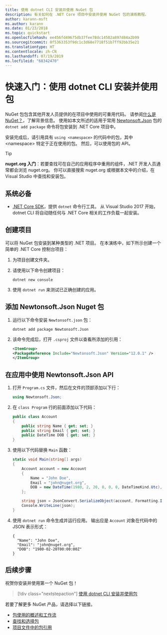 ```yaml
---
title: 使用 dotnet CLI 安装并使用 NuGet 包
description: 有关如何在 .NET Core 项目中安装并使用 NuGet 包的演练教程。
author: karann-msft
ms.author: karann
ms.date: 01/23/2018
ms.topic: quickstart
ms.openlocfilehash: ee456fd49675db37fee78dc14502a897d84a2b99
ms.sourcegitcommit: 0f5363353f9dc1c3d68e7718f51b7ff92bb35e21
ms.translationtype: HT
ms.contentlocale: zh-CN
ms.lasthandoff: 07/19/2019
ms.locfileid: "68342470"
---
```

# <a name="quickstart-install-and-use-a-package-using-the-dotnet-cli"></a>快速入门：使用 dotnet CLI 安装并使用包

NuGet 包包含其他开发人员提供的在项目中使用的可重用代码。 请参阅[什么是 NuGet？](../What-is-NuGet.md)，了解背景信息。 使用如本文所述的适用于常用 [Newtonsoft.Json](https://www.nuget.org/packages/Newtonsoft.Json/) 包的 `dotnet add package` 命令将包安装到 .NET Core 项目中。

安装完成后，请引用具有 `using <namespace>` 的代码中的包，其中 \<namespace\> 特定于正在使用的包。 然后，可以使用包的 API。

> [!Tip]
> **nuget.org 入门**：若要查找可在自己的应用程序中重用的组件，.NET 开发人员通常都会浏览 nuget.org。 你可以直接搜索 nuget.org 或根据本文中的介绍，在 Visual Studio 中查找和安装包。

## <a name="prerequisites"></a>系统必备

- [.NET Core SDK](https://www.microsoft.com/net/download/)，提供 `dotnet` 命令行工具。 从 Visual Studio 2017 开始，dotnet CLI 将自动随任何与 .NET Core 相关的工作负载一起安装。

## <a name="create-a-project"></a>创建项目

可以将 NuGet 包安装到某种类型的 .NET 项目。 在本演练中，如下所示创建一个简单的 .NET Core 控制台项目：

1. 为项目创建文件夹。

1. 请使用以下命令创建项目：

    ```cli
    dotnet new console
    ```

1. 使用 `dotnet run` 来测试已正确创建的应用。

## <a name="add-the-newtonsoftjson-nuget-package"></a>添加 Newtonsoft.Json Nuget 包

1. 运行以下命令安装 `Newtonsoft.json` 包：

    ```cli
    dotnet add package Newtonsoft.Json
    ```

2. 该命令完成后，打开 `.csproj` 文件以查看所添加的引用：

    ```xml
   <ItemGroup>
    <PackageReference Include="Newtonsoft.Json" Version="12.0.1" />
   </ItemGroup>
    ```

## <a name="use-the-newtonsoftjson-api-in-the-app"></a>在应用中使用 Newtonsoft.Json API

1. 打开 `Program.cs` 文件，然后在文件的顶部添加以下行：

    ```cs
    using Newtonsoft.Json;
    ```

1. 在 `class Program` 行的前面添加以下代码：

    ```cs
    public class Account
    {
        public string Name { get; set; }
        public string Email { get; set; }
        public DateTime DOB { get; set; }
    }
    ```

1. 使用以下代码替换 `Main` 函数：

    ```cs
    static void Main(string[] args)
    {
        Account account = new Account
        {
            Name = "John Doe",
            Email = "john@nuget.org",
            DOB = new DateTime(1980, 2, 20, 0, 0, 0, DateTimeKind.Utc),
        };

        string json = JsonConvert.SerializeObject(account, Formatting.Indented);
        Console.WriteLine(json);
    }
    ```

1. 使用 `dotnet run` 命令生成并运行应用。 输出应是 `Account` 对象在代码中的 JSON 表示形式：

    ```output
    {
      "Name": "John Doe",
      "Email": "john@nuget.org",
      "DOB": "1980-02-20T00:00:00Z"
    }
    ```

## <a name="next-steps"></a>后续步骤

祝贺你安装并使用第一个 NuGet 包！

> [!div class="nextstepaction"]
> [使用 dotnet CLI 安装并使用包](../consume-packages/install-use-packages-dotnet-cli.md)

若要了解更多 NuGet 产品，请选择以下链接。

- [包使用的概述和工作流](../consume-packages/overview-and-workflow.md)
- [查找和选择包](../consume-packages/finding-and-choosing-packages.md)
- [项目文件中的包引用](../consume-packages/package-references-in-project-files.md)
